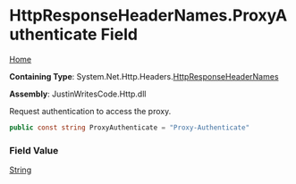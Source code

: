 # HttpResponseHeaderNames\.ProxyAuthenticate Field

[Home](../../../../README.md)

**Containing Type**: System\.Net\.Http\.Headers\.[HttpResponseHeaderNames](../README.md)

**Assembly**: JustinWritesCode\.Http\.dll

  
Request authentication to access the proxy\.

```csharp
public const string ProxyAuthenticate = "Proxy-Authenticate"
```

### Field Value

[String](https://docs.microsoft.com/en-us/dotnet/api/system.string)

